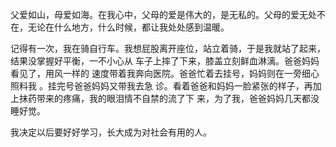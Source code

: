 父爱如山，母爱如海。在我心中，父母的爱是伟大的，是无私的。父母的爱无处不在，无论在什么地方，什么时候，都让我处处感到温暖。

记得有一次，我在骑自行车。我想屁股离开座位，站立着骑，于是我就站了起来，结果没掌握好平衡，一不小心从
车子上摔了下来，膝盖立刻鲜血淋漓。爸爸妈妈看见了，用风一样的
速度带着我奔向医院。爸爸忙着去挂号，妈妈则在一旁细心照料我 。挂完号爸爸妈妈又带我去急
诊。看着爸爸和妈妈一脸紧张的样子，再加上抹药带来的疼痛，我的眼泪情不自禁的流了下
来，为了我，爸爸妈妈几天都没睡好觉。

我决定以后要好好学习，长大成为对社会有用的人。
